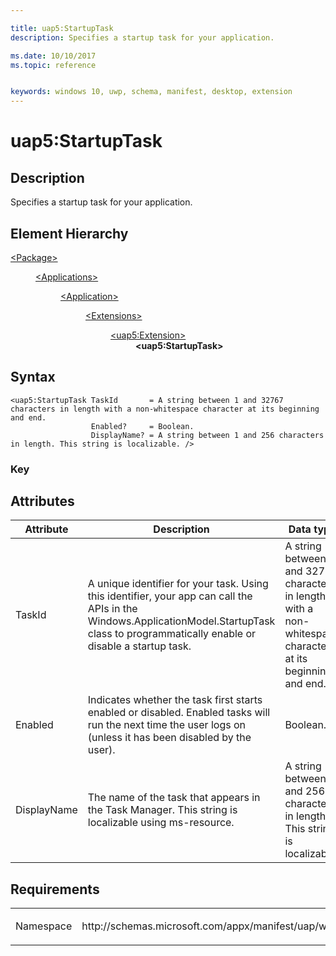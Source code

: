 ```yaml
---

title: uap5:StartupTask
description: Specifies a startup task for your application.

ms.date: 10/10/2017
ms.topic: reference


keywords: windows 10, uwp, schema, manifest, desktop, extension 
---
```


# uap5:StartupTask

## Description
Specifies a startup task for your application. 

## Element Hierarchy
<dl>
<dt><a href="element-package.md">&lt;Package&gt;</a></dt>
<dd>
<dl>
<dt><a href="element-applications.md">&lt;Applications&gt;</a></dt>
<dd>
<dl>
<dt><a href="element-application.md">&lt;Application&gt;</a></dt>
<dd>
<dl>
<dt><a href="element-1-extensions.md">&lt;Extensions&gt;</a></dt>
<dd>
<dl>
<dt><a href="element-uap5-extension.md">&lt;uap5:Extension&gt;</a></dt>
<dd><b>&lt;uap5:StartupTask&gt;</b></dd>
</dl>
</dd>
</dl>
</dd>
</dl>
</dd>
</dl>
</dd>
</dl>

## Syntax
```syntax
<uap5:StartupTask TaskId       = A string between 1 and 32767 characters in length with a non-whitespace character at its beginning and end.
                  Enabled?     = Boolean.
                  DisplayName? = A string between 1 and 256 characters in length. This string is localizable. />
```

### Key


## Attributes
| Attribute | Description | Data type | Required |
|-----------|-------------|-----------|----------|
| TaskId | A unique identifier for your task. Using this identifier, your app can call the APIs in the Windows.ApplicationModel.StartupTask class to programmatically enable or disable a startup task. | A string between 1 and 32767 characters in length with a non-whitespace character at its beginning and end. | Yes |
| Enabled | Indicates whether the task first starts enabled or disabled. Enabled tasks will run the next time the user logs on (unless it has been disabled by the user). | Boolean. | No |
| DisplayName | The name of the task that appears in the Task Manager. This string is localizable using ms-resource. | A string between 1 and 256 characters in length. This string is localizable. | No |


## Requirements

<table>
<colgroup>
<col width="50%" />
<col width="50%" />
</colgroup>
<tbody>
<tr class="odd">
<td><p>Namespace</p></td>
<td><p>http://schemas.microsoft.com/appx/manifest/uap/windows10/5</p></td>
</tr>
</tbody>
</table>